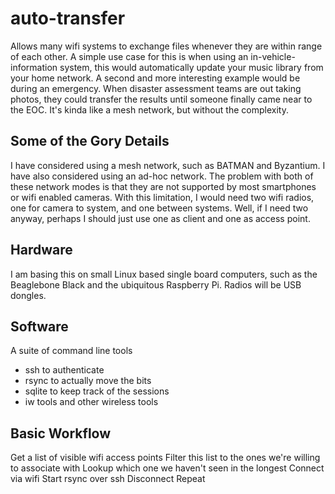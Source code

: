 auto-transfer
=============

Allows many wifi systems to exchange files whenever they are within range of each other. A simple use case for this is when using an in-vehicle-information system, this would automatically update your music library from your home network. A second and more 
interesting example would be during an emergency. When disaster assessment teams are out taking photos, they could transfer the results until someone finally came near to the EOC. It's kinda like a mesh network, but without the complexity.


Some of the Gory Details
-------------------------

I have considered using a mesh network, such as BATMAN and Byzantium. I have also considered using an ad-hoc network. The problem with both of these network modes is that they are not supported by most smartphones or wifi enabled cameras. With this limitation, I 
would need two wifi radios, one for camera to system, and one between systems. Well, if I need two anyway, perhaps I should just use one as client and one as access point.

Hardware
--------
I am basing this on small Linux based single board computers, such as the Beaglebone Black and the ubiquitous Raspberry Pi. Radios will be USB dongles.

Software
--------
A suite of command line tools
* ssh to authenticate
* rsync to actually move the bits
* sqlite to keep track of the sessions
* iw tools and other wireless tools

Basic Workflow
--------------
Get a list of visible wifi access points
Filter this list to the ones we're willing to associate with
Lookup which one we haven't seen in the longest
Connect via wifi
Start rsync over ssh
Disconnect
Repeat
